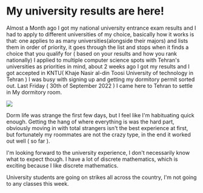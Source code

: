 <!---Generated by esbu--->
<!---the creation date is: 2022-10-01 20:39:01 --->
# My university results are here!

Almost a Month ago I got my national university entrance exam results and I had to apply to
different universities of my choice, basically how it works is that: one applies to as many 
universities(alongside their majors) and lists them in order of priority, it goes through the list
and stops when it finds a choice that you qualify for ( based on your results and how you rank nationally)
I applied to multiple computer science spots with Tehran's universities as priorities in mind, about
2 weeks ago I got my results and I got accepted in KNTU( Khaje Nasir al-din Toosi University of technology in Tehran )
I was busy with signing up and getting my dormitory permit sorted out.
Last Friday ( 30th of September 2022 ) I came here to Tehran to settle in
My dormitory room. 

![](../pics/kntu.png)

Dorm life was strange the first few days, but I feel like I'm habituating quick enough.
Getting the hang of where everything is was the hard part, obviously moving in with 
total strangers isn't the best experience at first, but fortunately my roommates are not 
the crazy type, in the end it worked out well ( so far ).

I'm looking forward to the university experience, I don't necessarily know what to expect though.
I have a lot of discrete mathematics, which is exciting because I like discrete mathematics.

University students are going on strikes all across the country, I'm not going to any
classes this week.
